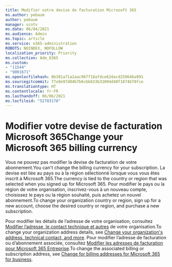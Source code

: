 ```yaml
---
title: Modifier votre devise de facturation Microsoft 365
ms.author: pebaum
author: pebaum
manager: scotv
ms.date: 06/04/2021
ms.audience: Admin
ms.topic: article
ms.service: o365-administration
ROBOTS: NOINDEX, NOFOLLOW
localization_priority: Priority
ms.collection: Adm_O365
ms.custom:
- "11544"
- "9001671"
ms.openlocfilehash: 0b381a71a2aac967f18afdce62dacd259646a991
ms.sourcegitcommit: f7a9e97d04b7b6cbb633b32094d40f1874bf0fce
ms.translationtype: HT
ms.contentlocale: fr-FR
ms.lasthandoff: 06/06/2021
ms.locfileid: "52783178"
---
```

# <a name="change-your-microsoft-365-billing-currency"></a><span data-ttu-id="95697-102">Modifier votre devise de facturation Microsoft 365</span><span class="sxs-lookup"><span data-stu-id="95697-102">Change your Microsoft 365 billing currency</span></span>

<span data-ttu-id="95697-103">Vous ne pouvez pas modifier la devise de facturation de votre abonnement.</span><span class="sxs-lookup"><span data-stu-id="95697-103">You can't change the billing currency for your subscription.</span></span> <span data-ttu-id="95697-104">La devise est liée au pays ou à la région sélectionné lorsque vous vous êtes inscrit à Microsoft 365.</span><span class="sxs-lookup"><span data-stu-id="95697-104">The currency is tied to the country or region that was selected when you signed up for Microsoft 365.</span></span> <span data-ttu-id="95697-105">Pour modifier le pays ou la région de votre organisation, inscrivez-vous à un nouveau compte, choisissez le pays ou la région souhaité, puis achetez un nouvel abonnement.</span><span class="sxs-lookup"><span data-stu-id="95697-105">To change your organization country or region, sign up for a new account, choose the desired country or region, and purchase a new subscription.</span></span> 

<span data-ttu-id="95697-106">Pour modifier les détails de l’adresse de votre organisation, consultez [Modifier l’adresse, le contact technique et autres](/microsoft-365/admin/manage/change-address-contact-and-more) de votre organisation.</span><span class="sxs-lookup"><span data-stu-id="95697-106">To change your organization address details, see [Change your organization's address, technical contact, and more](/microsoft-365/admin/manage/change-address-contact-and-more).</span></span> <span data-ttu-id="95697-107">Pour modifier l’adresse de facturation ou d’abonnement associée, consultez [Modifier les adresses de facturation pour Microsoft 365 Entreprise](/microsoft-365/commerce/billing-and-payments/change-your-billing-addresses).</span><span class="sxs-lookup"><span data-stu-id="95697-107">To change the associated billing or subscription address, see [Change for billing addresses for Microsoft 365 for business](/microsoft-365/commerce/billing-and-payments/change-your-billing-addresses).</span></span> 